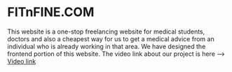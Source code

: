 # FITnFINE.COM
This website is a one-stop freelancing website for medical students, doctors and also a cheapest way for us to get a medical advice from an individual who is already working in that area. We have designed the frontend portion of this website.
The video link about our project is here --> [Video link](https://youtu.be/palSfD2pVCo)
